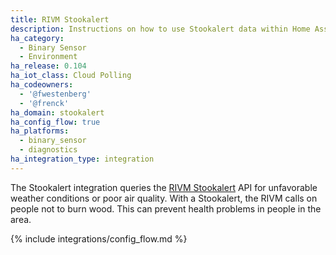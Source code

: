 ```yaml
---
title: RIVM Stookalert
description: Instructions on how to use Stookalert data within Home Assistant
ha_category:
  - Binary Sensor
  - Environment
ha_release: 0.104
ha_iot_class: Cloud Polling
ha_codeowners:
  - '@fwestenberg'
  - '@frenck'
ha_domain: stookalert
ha_config_flow: true
ha_platforms:
  - binary_sensor
  - diagnostics
ha_integration_type: integration
---
```


The Stookalert integration queries the [RIVM Stookalert](https://www.rivm.nl/stookalert) API for unfavorable weather conditions or poor air quality. With a Stookalert, the RIVM calls on people not to burn wood. This can prevent health problems in people in the area.

{% include integrations/config_flow.md %}
